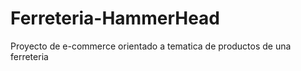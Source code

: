 # Ferreteria-HammerHead

Proyecto de e-commerce orientado a tematica de productos de una ferreteria
